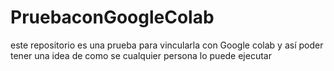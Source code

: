 # PruebaconGoogleColab
este repositorio es una prueba para vincularla con Google colab y así poder tener una idea de como se cualquier persona lo puede ejecutar

